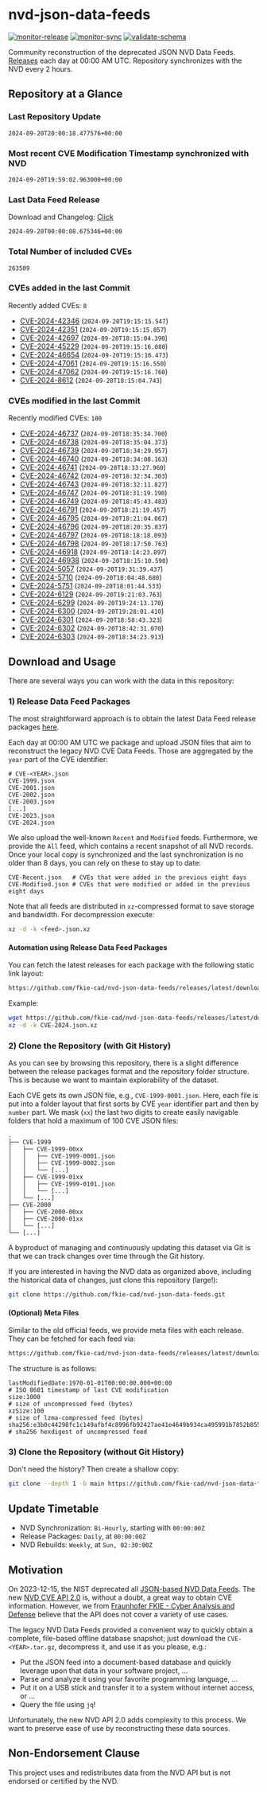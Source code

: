 # nvd-json-data-feeds

[![monitor-release](https://github.com/fkie-cad/nvd-json-data-feeds/actions/workflows/monitor_release.yml/badge.svg)](https://github.com/fkie-cad/nvd-json-data-feeds/actions/workflows/monitor_release.yml)
[![monitor-sync](https://github.com/fkie-cad/nvd-json-data-feeds/actions/workflows/monitor_sync.yml/badge.svg)](https://github.com/fkie-cad/nvd-json-data-feeds/actions/workflows/monitor_sync.yml)
[![validate-schema](https://github.com/fkie-cad/nvd-json-data-feeds/actions/workflows/validate_schema.yml/badge.svg)](https://github.com/fkie-cad/nvd-json-data-feeds/actions/workflows/validate_schema.yml)

Community reconstruction of the deprecated JSON NVD Data Feeds.
[Releases](https://github.com/fkie-cad/nvd-json-data-feeds/releases/latest) each day at 00:00 AM UTC.
Repository synchronizes with the NVD every 2 hours.

## Repository at a Glance

### Last Repository Update

```plain
2024-09-20T20:00:18.477576+00:00
```

### Most recent CVE Modification Timestamp synchronized with NVD

```plain
2024-09-20T19:59:02.963000+00:00
```

### Last Data Feed Release

Download and Changelog: [Click](https://github.com/fkie-cad/nvd-json-data-feeds/releases/latest)

```plain
2024-09-20T00:00:08.675346+00:00
```

### Total Number of included CVEs

```plain
263509
```

### CVEs added in the last Commit

Recently added CVEs: `8`

- [CVE-2024-42346](CVE-2024/CVE-2024-423xx/CVE-2024-42346.json) (`2024-09-20T19:15:15.547`)
- [CVE-2024-42351](CVE-2024/CVE-2024-423xx/CVE-2024-42351.json) (`2024-09-20T19:15:15.857`)
- [CVE-2024-42697](CVE-2024/CVE-2024-426xx/CVE-2024-42697.json) (`2024-09-20T18:15:04.390`)
- [CVE-2024-45229](CVE-2024/CVE-2024-452xx/CVE-2024-45229.json) (`2024-09-20T19:15:16.080`)
- [CVE-2024-46654](CVE-2024/CVE-2024-466xx/CVE-2024-46654.json) (`2024-09-20T19:15:16.473`)
- [CVE-2024-47061](CVE-2024/CVE-2024-470xx/CVE-2024-47061.json) (`2024-09-20T19:15:16.550`)
- [CVE-2024-47062](CVE-2024/CVE-2024-470xx/CVE-2024-47062.json) (`2024-09-20T19:15:16.760`)
- [CVE-2024-8612](CVE-2024/CVE-2024-86xx/CVE-2024-8612.json) (`2024-09-20T18:15:04.743`)


### CVEs modified in the last Commit

Recently modified CVEs: `100`

- [CVE-2024-46737](CVE-2024/CVE-2024-467xx/CVE-2024-46737.json) (`2024-09-20T18:35:34.700`)
- [CVE-2024-46738](CVE-2024/CVE-2024-467xx/CVE-2024-46738.json) (`2024-09-20T18:35:04.373`)
- [CVE-2024-46739](CVE-2024/CVE-2024-467xx/CVE-2024-46739.json) (`2024-09-20T18:34:29.957`)
- [CVE-2024-46740](CVE-2024/CVE-2024-467xx/CVE-2024-46740.json) (`2024-09-20T18:34:08.163`)
- [CVE-2024-46741](CVE-2024/CVE-2024-467xx/CVE-2024-46741.json) (`2024-09-20T18:33:27.960`)
- [CVE-2024-46742](CVE-2024/CVE-2024-467xx/CVE-2024-46742.json) (`2024-09-20T18:32:34.303`)
- [CVE-2024-46743](CVE-2024/CVE-2024-467xx/CVE-2024-46743.json) (`2024-09-20T18:32:11.827`)
- [CVE-2024-46747](CVE-2024/CVE-2024-467xx/CVE-2024-46747.json) (`2024-09-20T18:31:19.190`)
- [CVE-2024-46749](CVE-2024/CVE-2024-467xx/CVE-2024-46749.json) (`2024-09-20T18:45:43.483`)
- [CVE-2024-46791](CVE-2024/CVE-2024-467xx/CVE-2024-46791.json) (`2024-09-20T18:21:19.457`)
- [CVE-2024-46795](CVE-2024/CVE-2024-467xx/CVE-2024-46795.json) (`2024-09-20T18:21:04.067`)
- [CVE-2024-46796](CVE-2024/CVE-2024-467xx/CVE-2024-46796.json) (`2024-09-20T18:20:35.837`)
- [CVE-2024-46797](CVE-2024/CVE-2024-467xx/CVE-2024-46797.json) (`2024-09-20T18:18:18.093`)
- [CVE-2024-46798](CVE-2024/CVE-2024-467xx/CVE-2024-46798.json) (`2024-09-20T18:17:50.763`)
- [CVE-2024-46918](CVE-2024/CVE-2024-469xx/CVE-2024-46918.json) (`2024-09-20T18:14:23.897`)
- [CVE-2024-46938](CVE-2024/CVE-2024-469xx/CVE-2024-46938.json) (`2024-09-20T18:15:10.590`)
- [CVE-2024-5057](CVE-2024/CVE-2024-50xx/CVE-2024-5057.json) (`2024-09-20T19:31:39.437`)
- [CVE-2024-5710](CVE-2024/CVE-2024-57xx/CVE-2024-5710.json) (`2024-09-20T18:04:48.680`)
- [CVE-2024-5751](CVE-2024/CVE-2024-57xx/CVE-2024-5751.json) (`2024-09-20T18:01:44.533`)
- [CVE-2024-6129](CVE-2024/CVE-2024-61xx/CVE-2024-6129.json) (`2024-09-20T19:21:03.763`)
- [CVE-2024-6299](CVE-2024/CVE-2024-62xx/CVE-2024-6299.json) (`2024-09-20T19:24:13.170`)
- [CVE-2024-6300](CVE-2024/CVE-2024-63xx/CVE-2024-6300.json) (`2024-09-20T19:28:01.410`)
- [CVE-2024-6301](CVE-2024/CVE-2024-63xx/CVE-2024-6301.json) (`2024-09-20T18:58:43.323`)
- [CVE-2024-6302](CVE-2024/CVE-2024-63xx/CVE-2024-6302.json) (`2024-09-20T18:42:31.070`)
- [CVE-2024-6303](CVE-2024/CVE-2024-63xx/CVE-2024-6303.json) (`2024-09-20T18:34:23.913`)


## Download and Usage

There are several ways you can work with the data in this repository:

### 1) Release Data Feed Packages

The most straightforward approach is to obtain the latest Data Feed release packages [here](https://github.com/fkie-cad/nvd-json-data-feeds/releases/latest).

Each day at 00:00 AM UTC we package and upload JSON files that aim to reconstruct the legacy NVD CVE Data Feeds.
Those are aggregated by the `year` part of the CVE identifier:

```
# CVE-<YEAR>.json
CVE-1999.json
CVE-2001.json
CVE-2002.json
CVE-2003.json
[...]
CVE-2023.json
CVE-2024.json
```

We also upload the well-known `Recent` and `Modified` feeds.
Furthermore, we provide the `All` feed, which contains a recent snapshot of all NVD records.
Once your local copy is synchronized and the last synchronization is no older than 8 days, you can rely on these to stay up to date:

```plain
CVE-Recent.json   # CVEs that were added in the previous eight days
CVE-Modified.json # CVEs that were modified or added in the previous eight days
```

Note that all feeds are distributed in `xz`-compressed format to save storage and bandwidth.
For decompression execute:

```sh
xz -d -k <feed>.json.xz
```

#### Automation using Release Data Feed Packages

You can fetch the latest releases for each package with the following static link layout:

```sh
https://github.com/fkie-cad/nvd-json-data-feeds/releases/latest/download/CVE-<YEAR>.json.xz
```

Example:

```sh
wget https://github.com/fkie-cad/nvd-json-data-feeds/releases/latest/download/CVE-2024.json.xz
xz -d -k CVE-2024.json.xz
```

### 2) Clone the Repository (with Git History)

As you can see by browsing this repository, there is a slight difference between the release packages format and the repository folder structure.
This is because we want to maintain explorability of the dataset.

Each CVE gets its own JSON file, e.g., `CVE-1999-0001.json`.
Here, each file is put into a folder layout that first sorts by CVE `year` identifier part and then by `number` part.
We mask (`xx`) the last two digits to create easily navigable folders that hold a maximum of 100 CVE JSON files:

```plain
.
├── CVE-1999
│   ├── CVE-1999-00xx
│   │   ├── CVE-1999-0001.json
│   │   ├── CVE-1999-0002.json
│   │   └── [...]
│   ├── CVE-1999-01xx
│   │   ├── CVE-1999-0101.json
│   │   └── [...]
│   └── [...]
├── CVE-2000
│   ├── CVE-2000-00xx
│   ├── CVE-2000-01xx
│   └── [...]
└── [...]
```

A byproduct of managing and continuously updating this dataset via Git is that we can track changes over time through the Git history.

If you are interested in having the NVD data as organized above, including the historical data of changes, just clone this repository (large!):

```sh
git clone https://github.com/fkie-cad/nvd-json-data-feeds.git
```

#### (Optional) Meta Files

Similar to the old official feeds, we provide meta files with each release. They can be fetched for each feed via:

```sh
https://github.com/fkie-cad/nvd-json-data-feeds/releases/latest/download/CVE-<YEAR>.meta
```

The structure is as follows:

```plain
lastModifiedDate:1970-01-01T00:00:00.000+00:00                          # ISO 8601 timestamp of last CVE modification
size:1000                                                               # size of uncompressed feed (bytes)
xzSize:100                                                              # size of lzma-compressed feed (bytes)
sha256:e3b0c44298fc1c149afbf4c8996fb92427ae41e4649b934ca495991b7852b855 # sha256 hexdigest of uncompressed feed
```

### 3) Clone the Repository (without Git History)

Don't need the history? Then create a shallow copy:

```sh
git clone --depth 1 -b main https://github.com/fkie-cad/nvd-json-data-feeds.git
```


## Update Timetable

* NVD Synchronization: `Bi-Hourly`, starting with `00:00:00Z`
* Release Packages: `Daily`, at `00:00:00Z`
* NVD Rebuilds: `Weekly`, at `Sun, 02:30:00Z`


## Motivation

On 2023-12-15, the NIST deprecated all [JSON-based NVD Data Feeds](https://nvd.nist.gov/vuln/data-feeds#divRetirementBanner-1).
The new [NVD CVE API 2.0](https://nvd.nist.gov/developers/vulnerabilities) is, without a doubt, a great way to obtain CVE information.
However, we from [Fraunhofer FKIE - Cyber Analysis and Defense](https://www.fkie.fraunhofer.de/en/departments/cad.html) believe that the API does not cover a variety of use cases.

The legacy NVD Data Feeds provided a convenient way to quickly obtain a complete, file-based offline database snapshot; just download the `CVE-<YEAR>.tar.gz`, decompress it, and use it as you please, e.g.:

- Put the JSON feed into a document-based database and quickly leverage upon that data in your software project, ...
- Parse and analyze it using your favorite programming language, ...
- Put it on a USB stick and transfer it to a system without internet access, or ...
- Query the file using `jq`!

Unfortunately, the new NVD API 2.0 adds complexity to this process.
We want to preserve ease of use by reconstructing these data sources.

## Non-Endorsement Clause

This project uses and redistributes data from the NVD API but is not endorsed or certified by the NVD.